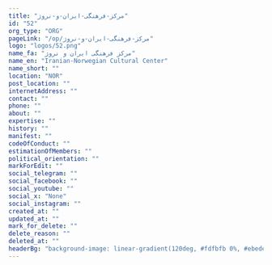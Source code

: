 ```yaml
---
title: "مرکز-فرهنگی-ایران-و-نروژ"
id: "52"
org_type: "ORG"
pageLink: "/op/مرکز-فرهنگی-ایران-و-نروژ"
logo: "logos/52.png"
name_fa: "مرکز فرهنگی ایران و نروژ"
name_en: "Iranian-Norwegian Cultural Center"
name_short: ""
location: "NOR"
post_location: ""
internetAddress: ""
contact: ""
phone: ""
about: ""
expertise: ""
history: ""
manifest: ""
codeOfConduct: ""
estimationOfMembers: ""
political_orientation: ""
markForEdit: ""
social_telegram: ""
social_facebook: ""
social_youtube: ""
social_x: "None"
social_instagram: ""
created_at: ""
updated_at: ""
mark_for_delete: ""
delete_reason: ""
deleted_at: ""
headerBg: "background-image: linear-gradient(120deg, #fdfbfb 0%, #ebedee 100%);"
---
```


